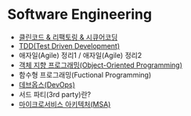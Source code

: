 # Software Engineering
  
- [클린코드 & 리팩토링 & 시큐어코딩](https://github.com/woorifisa-member/2023-CS-Study/blob/main/Software%20Engineering/Clean%20Code%20%26%20Refactoring.md)
- [TDD(Test Driven Development)](https://github.com/woorifisa-member/2023-CS-Study/blob/main/Software%20Engineering/TDD.md)
- 애자일(Agile) 정리1 / 애자일(Agile) 정리2
- [객체 지향 프로그래밍(Object-Oriented Programming)](https://github.com/woorifisa-member/2023-CS-Study/blob/main/Software%20Engineering/OOP.md)
- 함수형 프로그래밍(Fuctional Programming)
- [데브옵스(DevOps)](https://github.com/woorifisa-member/2023-CS-Study/blob/main/Software%20Engineering/DevOps.md)
- 서드 파티(3rd party)란?
- [마이크로서비스 아키텍처(MSA)](https://github.com/woorifisa-member/2023-CS-Study/blob/main/Software%20Engineering/MSA.md)
